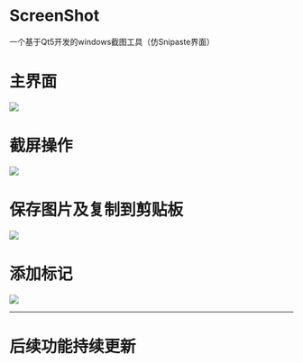 # ScreenShot

一个基于Qt5开发的windows截图工具（仿Snipaste界面）

# 主界面 #
![](https://i.imgur.com/vyrzfUb.png)

# 截屏操作 #
![](https://i.imgur.com/aXkyjEV.gif)

# 保存图片及复制到剪贴板 #
![](https://i.imgur.com/I7JR20w.gif)

# 添加标记 #
![](https://i.imgur.com/twAsxrv.gif)


----------
# 后续功能持续更新 #